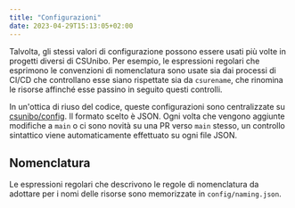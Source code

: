 ```yaml
---
title: "Configurazioni"
date: 2023-04-29T15:13:05+02:00
---
```


Talvolta, gli stessi valori di configurazione possono essere usati più volte in
progetti diversi di CSUnibo. Per esempio, le espressioni regolari che esprimono
le convenzioni di nomenclatura sono usate sia dai processi di CI/CD che
controllano esse siano rispettate sia da `csurename`, che rinomina le risorse
affinché esse passino in seguito questi controlli.

In un'ottica di riuso del codice, queste configurazioni sono centralizzate
su [csunibo/config](https://github.com/csunibo/config). Il formato scelto è
JSON. Ogni volta che vengono aggiunte modifiche a `main` o ci sono novità su una
PR verso `main` stesso, un controllo sintattico viene automaticamente
effettuato su ogni file JSON.

## Nomenclatura

Le espressioni regolari che descrivono le regole di nomenclatura da adottare per
i nomi delle risorse sono memorizzate in `config/naming.json`.

